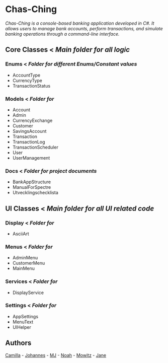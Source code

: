 # Chas-Ching 
_Chas-Ching is a console-based banking application developed in C#. It allows users to manage bank accounts, perform transactions, and simulate banking operations through a command-line interface._
## Core Classes < _Main folder for all logic_
### Enums < _Folder for different Enums/Constant values_
- AccountType        
- CurrencyType           
- TransactionStatus
### Models < _Folder for_
- Account
- Admin
- CurrencyExchange
- Customer
- SavingsAccount
- Transaction
- TransactionLog
- TransactionScheduler
- User
- UserManagement
### Docs < _Folder for project documents_
- BankAppStructure
- ManualForSpectre
- Utvecklingschecklista
## UI Classes < _Main folder for all UI related code_
### Display < _Folder for_
- AsciiArt
### Menus < _Folder for_
- AdminMenu
- CustomerMenu
- MainMenu
### Services < _Folder for_
- DisplayService
### Settings < _Folder for_
- AppSettings
- MenuText
- UIHelper
## Authors
[Camilla](https://github.com/CamillaSoderman) - [Johannes](https://github.com/JBrannelid) - [MJ](https://github.com/MJ-Eng-codes) - [Noah](https://github.com/NoahtlHoff) - [Mowitz](https://github.com/maoitz) - [Jane](https://github.com/jyneto)

